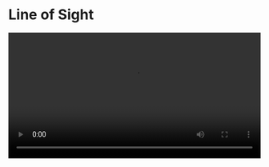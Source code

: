 # Line of Sight

<video src="https://encounter.plus/videos/line-of-sight.mp4" width="100%" controls preload></video>
